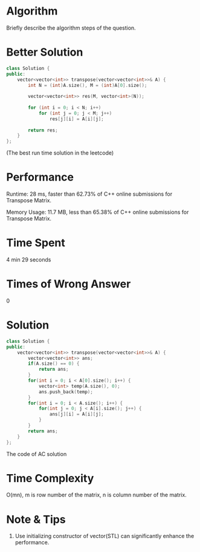 # Algorithm

Briefly describe the algorithm steps of the question.

# Better Solution

```c++
class Solution {
public:
    vector<vector<int>> transpose(vector<vector<int>>& A) {
        int N = (int)A.size(), M = (int)A[0].size();
        
        vector<vector<int>> res(M, vector<int>(N));
    
        for (int i = 0; i < N; i++)
            for (int j = 0; j < M; j++)
                res[j][i] = A[i][j];
        
        return res;
    }
};
```

(The best run time solution in the leetcode)

# Performance

Runtime: 28 ms, faster than 62.73% of C++ online submissions for Transpose Matrix.

Memory Usage: 11.7 MB, less than 65.38% of C++ online submissions for Transpose Matrix.

# Time Spent

4 min 29 seconds

# Times of Wrong Answer

0

# Solution

```c++
class Solution {
public:
    vector<vector<int>> transpose(vector<vector<int>>& A) {
        vector<vector<int>> ans;
        if(A.size() == 0) {
            return ans;
        }
        for(int i = 0; i < A[0].size(); i++) {
            vector<int> temp(A.size(), 0);
            ans.push_back(temp);
        }
        for(int i = 0; i < A.size(); i++) {
            for(int j = 0; j < A[i].size(); j++) {
                ans[j][i] = A[i][j];
            }
        }
        return ans;
    }
};
```

The code of AC solution

# Time Complexity

O(mn), m is row number of the matrix, n is column number of the matrix.

# Note & Tips

1. Use initializing constructor of vector(STL) can significantly enhance the performance.